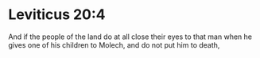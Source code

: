 # Leviticus 20:4

And if the people of the land do at all close their eyes to that man when he gives one of his children to Molech, and do not put him to death,
